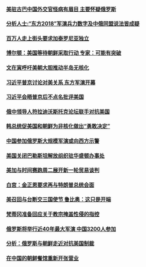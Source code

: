 #### [美驻古巴中国外交官怪病有眉目 主要怀疑俄罗斯 ](../pages/z__yoerrvp/4567965.md) 

#### [分析人士:“东方2018”军演兵力数字及中俄同盟说法皆成疑](../pages/z__yoerrvp/4567429.md) 

#### [百万人走上街头要求加泰罗尼亚独立](../pages/z__yoerrvp/4567278.md) 

#### [博尔顿：美国等待朝鲜采取行动 专家：可能有突破](../pages/z__yoerrvp/4567166.md) 

#### [文在寅呼吁美朝大胆推动半岛无核化](../pages/z__yoerrvp/4567114.md) 

#### [习近平普京讨论对美关系 东方军演开幕](../pages/z__yoerrvp/4566817.md) 

#### [习近平会晤普京后不点名批评美国](../pages/z__yoerrvp/4566809.md) 

#### [俄中领导人符拉迪沃斯托克论坛联手对抗美国](../pages/z__yoerrvp/4566566.md) 

#### [韩总统促美国和朝鲜为非核化做出“勇敢决定”](../pages/z__yoerrvp/4566462.md) 

#### [中国参加俄罗斯大规模军演或向西方示警](../pages/z__yoerrvp/4566429.md) 

#### [美国关闭巴勒斯坦解放组织驻华盛顿办事处](../pages/z__yoerrvp/4566416.md) 

#### [美加与时间赛跑周二展开新一轮贸易谈判](../pages/z__yoerrvp/4566375.md) 

#### [白宫：金正恩要求再与特朗普总统会面](../pages/z__yoerrvp/4566361.md) 

#### [美召回与台断交三国使节 鲁比奥：这只是开端](../pages/z__yoerrvp/4565930.md) 

#### [梵蒂冈准备回应关于教宗掩盖性侵的指控](../pages/z__yoerrvp/4565892.md) 

#### [俄罗斯将举行近40年最大军演 中国3200人参加](../pages/z__yoerrvp/4565810.md) 

#### [分析：俄罗斯与朝鲜走近对抗美国制裁](../pages/z__yoerrvp/4565166.md) 

#### [在中国的朝鲜餐馆重新开张营业](../pages/z__yoerrvp/4565022.md) 


